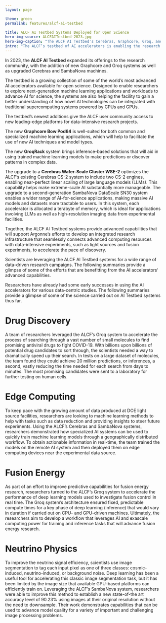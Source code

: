 ```yaml
---
layout: page

theme: green
permalink: features/alcf-ai-testbed

title: ALCF AI Testbed Systems Deployed for Open Science
hero-img-source: ALCFAITestbed-2023.jpg
hero-img-caption: "The ALCF AI Testbed's Cerebras, Graphcore, Groq, and SambaNova systems are available to researchers across the world."
intro: "The ALCF’s testbed of AI accelerators is enabling the research community to advance the use of AI for data-intensive science."
---
```


In 2023, the <b>ALCF AI Testbed</b> expanded its offerings to the research community, with the addition of new Graphcore and Groq systems as well as upgraded Cerebras and SambaNova machines. 

The testbed is a growing collection of some of the world’s most advanced AI accelerators available for open science. Designed to enable researchers to explore next-generation machine learning applications and workloads to advance AI for science, the systems are also helping the facility to gain a better understanding of how novel AI technologies can be integrated with traditional supercomputing systems powered by CPUs and GPUs.

The testbed’s newest additions give the ALCF user community access to new leading-edge platforms for data-intensive research projects.

The new <b>Graphcore Bow Pod64</b> is well-suited for both common and specialized machine learning applications, which will help to facilitate the use of new AI techniques and model types.

The new <b>GroqRack</b> system brings inference-based solutions that will aid in using trained machine learning models to make predictions or discover patterns in complex data.

The upgrade to a <b>Cerebras Wafer-Scale Cluster WSE-2</b> optimizes the ALCF’s existing Cerebras CS-2 system to include two CS-2 engines, enabling near-perfect linear scaling of large language models (LLMs). This capability helps make extreme-scale AI substantially more manageable.
The upgrade to a second-generation SambaNova DataScale SN30 system enables a wider range of AI-for-science applications, making massive AI models and datasets more tractable to users. In this system, each accelerator is allocated a terabyte of memory, which is ideal for applications involving LLMs as well as high-resolution imaging data from experimental facilities.

Together, the ALCF AI Testbed systems provide advanced capabilities that will support Argonne’s efforts to develop an integrated research infrastructure that seamlessly connects advanced computing resources with data-intensive experiments, such as light sources and fusion experiments, to accelerate the pace of discovery.

Scientists are leveraging the ALCF AI Testbed systems for a wide range of data-driven research campaigns. The following summaries provide a glimpse of some of the efforts that are benefitting from the AI accelerators’ advanced capabilities.

Researchers have already had some early successes in using the AI accelerators for various data-centric studies. The following summaries provide a glimpse of some of the science carried out on AI Testbed systems thus far.

# Drug Discovery
A team of researchers leveraged the ALCF’s Groq system to accelerate the process of searching through a vast number of small molecules to find promising antiviral drugs to fight COVID-19. With billions upon billions of potential drug candidates to sort through, the scientists needed a way to dramatically speed up their search. In tests on a large dataset of molecules, the team found they could achieve 20 million predictions, or inferences, a second, vastly reducing the time needed for each search from days to minutes. The most promising candidates were sent to a laboratory for further testing on human cells.

# Edge Computing
To keep pace with the growing amount of data produced at DOE light source facilities, researchers are looking to machine learning methods to help with tasks such as data
reduction and providing insights to steer future experiments. Using the ALCF’s Cerebras and SambaNova systems, researchers demonstrated how specialized AI systems can be used to quickly train machine learning models through a geographically distributed workflow. To obtain actionable information in real-time, the team trained the models on the remote AI system and then deployed them on edge computing devices near the experimental data source.

# Fusion Energy
As part of an effort to improve predictive capabilities for fusion energy research, researchers turned to the ALCF’s Groq system to accelerate the performance of deep learning models used to investigate fusion control in real time. The Groq system’s architecture ensured fixed,
predictable compute times for a key phase of deep learning (inference) that would vary in duration if carried out on CPU- and GPU-driven machines. Ultimately, the researchers aim to develop a workflow that leverages AI and exascale computing power for training and inference tasks that will advance fusion energy research.

# Neutrino Physics
To improve the neutrino signal efficiency, scientists use image segmentation to tag each input pixel as one of three classes: cosmic-induced, neutrino-induced, or background noise. Deep learning has been a useful tool for accelerating this classic image segmentation task, but it has been limited by the image size that available GPU-based platforms can efficiently train on. Leveraging the ALCF’s SambaNova system, researchers were able to improve this method to establish a new state-of-the art accuracy level of 90.23% using images at their original resolution without the need to downsample. Their work demonstrates capabilities that can be used to advance model quality for a variety of important and challenging image processing problems.
